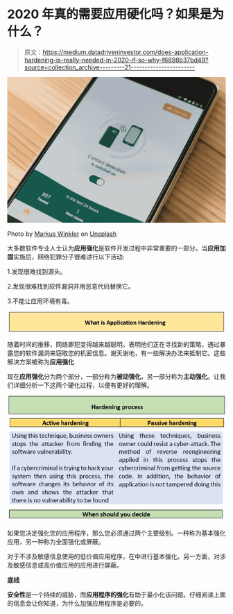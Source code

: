# 2020 年真的需要应用硬化吗？如果是为什么？

> 原文：<https://medium.datadriveninvestor.com/does-application-hardening-is-really-needed-in-2020-if-so-why-f6898b37bd49?source=collection_archive---------21----------------------->

![](img/c097f882883ba1cd18274f2b5bee66dd.png)

Photo by [Markus Winkler](https://unsplash.com/@markuswinkler?utm_source=medium&utm_medium=referral) on [Unsplash](https://unsplash.com?utm_source=medium&utm_medium=referral)

大多数软件专业人士认为**应用强化**是软件开发过程中非常重要的一部分。当**应用加固**实施后，网络犯罪分子很难进行以下活动:

1.发现很难找到源头。

2.发现很难找到软件漏洞并用恶意代码替换它。

3.不能让应用环境有毒。

![](img/ad141397cdca2bf07a9e2d5919c87df4.png)

随着时间的推移，网络罪犯变得越来越聪明。表明他们正在寻找新的策略，通过暴露您的软件漏洞来窃取您的机密信息。谢天谢地，有一些解决办法来抵制它。这些解决方案被称为**应用强化**

现在**应用强化**分为两个部分，一部分称为**被动强化**，另一部分称为**主动强化**。让我们详细分析一下这两个硬化过程，以便有更好的理解。

![](img/c2d775f4e7c246b489ae4e9ee28ac26c.png)![](img/8aba4c74a68bebca935267cc18baff12.png)![](img/e5d5ac2dc52a8cb1cc2603d4fa36895e.png)![](img/210affb8600380fbfa252578f71ffb5a.png)

如果您决定强化您的应用程序，那么您必须通过两个主要级别。一种称为基本强化应用，另一种称为全面强化或屏蔽。

对于不涉及敏感信息使用的低价值应用程序，在中进行基本强化。另一方面，对涉及敏感信息或高价值应用的应用进行屏蔽。

**底线**

**安全性**是一个持续的威胁，而**应用程序的强化**有助于最小化该问题。仔细阅读上面的信息会让你知道，为什么加强应用程序是必要的。